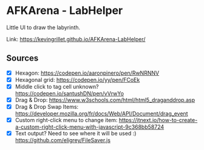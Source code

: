 # AFKArena - LabHelper

Little UI to draw the labyrinth.

Link: <https://kevingrillet.github.io/AFKArena-LabHelper/>

## Sources

- [x] Hexagon: <https://codepen.io/aaronpinero/pen/RwNRNNV>
- [x] Hexagonal grid: <https://codepen.io/yy/pen/FCoEk>
- [x] Middle click to tag cell unknown? <https://codepen.io/santushDN/pen/vVrwYo>
- [x] Drag & Drop: <https://www.w3schools.com/html/html5_draganddrop.asp>
- [x] Drag & Drop Swap Items: <https://developer.mozilla.org/fr/docs/Web/API/Document/drag_event>
- [x] Custom right-click menu to change item: <https://itnext.io/how-to-create-a-custom-right-click-menu-with-javascript-9c368bb58724>
- [x] Text output? Need to see where it will be used :) <https://github.com/eligrey/FileSaver.js>
